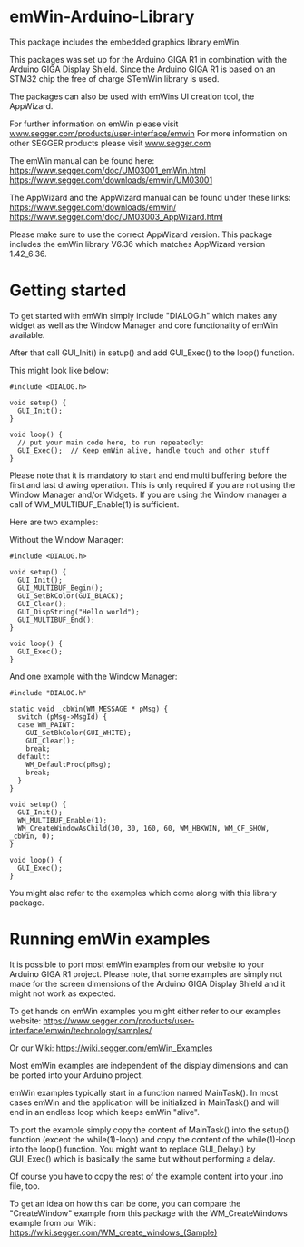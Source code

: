 # emWin-Arduino-Library
This package includes the embedded graphics library emWin.

This packages was set up for the Arduino GIGA R1 in combination with the Arduino GIGA Display Shield. Since the Arduino GIGA R1 is based on an STM32 chip the free of charge STemWin library is used.

The packages can also be used with emWins UI creation tool, the AppWizard.

For further information on emWin please visit www.segger.com/products/user-interface/emwin
For more information on other SEGGER products please visit www.segger.com

The emWin manual can be found here:
https://www.segger.com/doc/UM03001_emWin.html
https://www.segger.com/downloads/emwin/UM03001

The AppWizard and the AppWizard manual can be found under these links:
https://www.segger.com/downloads/emwin/
https://www.segger.com/doc/UM03003_AppWizard.html

Please make sure to use the correct AppWizard version. This package includes the emWin library V6.36 which matches AppWizard version 1.42_6.36.

# Getting started
To get started with emWin simply include "DIALOG.h" which makes any widget as well as the Window Manager and core functionality of emWin available.

After that call GUI_Init() in setup() and add GUI_Exec() to the loop() function.

This might look like below:

```
#include <DIALOG.h>

void setup() {
  GUI_Init();
}

void loop() {
  // put your main code here, to run repeatedly:
  GUI_Exec();  // Keep emWin alive, handle touch and other stuff
}
```

Please note that it is mandatory to start and end multi buffering before the first and last drawing operation. This is only required if you are not using the Window Manager and/or Widgets. If you are using the Window manager a call of WM_MULTIBUF_Enable(1) is sufficient.

Here are two examples:

Without the Window Manager:

```
#include <DIALOG.h>

void setup() {
  GUI_Init();
  GUI_MULTIBUF_Begin();
  GUI_SetBkColor(GUI_BLACK);
  GUI_Clear();
  GUI_DispString("Hello world");
  GUI_MULTIBUF_End();
}

void loop() {
  GUI_Exec();
}
```

And one example with the Window Manager:

```
#include "DIALOG.h"

static void _cbWin(WM_MESSAGE * pMsg) {
  switch (pMsg->MsgId) {
  case WM_PAINT:
    GUI_SetBkColor(GUI_WHITE);
    GUI_Clear();
    break;
  default:
    WM_DefaultProc(pMsg);
    break;
  }
}

void setup() {
  GUI_Init();
  WM_MULTIBUF_Enable(1);
  WM_CreateWindowAsChild(30, 30, 160, 60, WM_HBKWIN, WM_CF_SHOW, _cbWin, 0);
}

void loop() {
  GUI_Exec();
}
```

You might also refer to the examples which come along with this library package.

# Running emWin examples

It is possible to port most emWin examples from our website to your Arduino GIGA R1 project. Please note, that some examples are simply not made for the screen dimensions of the Arduino GIGA Display Shield and it might not work as expected.

To get hands on emWin examples you might either refer to our examples website:
https://www.segger.com/products/user-interface/emwin/technology/samples/

Or our Wiki:
https://wiki.segger.com/emWin_Examples

Most emWin examples are independent of the display dimensions and can be ported into your Arduino project.

emWin examples typically start in a function named MainTask(). In most cases emWin and the application will be initialized in MainTask() and will end in an endless loop which keeps emWin "alive".

To port the example simply copy the content of MainTask() into the setup() function (except the while(1)-loop) and copy the content of the while(1)-loop into the loop() function. You might want to replace GUI_Delay() by GUI_Exec() which is basically the same but without performing a delay.

Of course you have to copy the rest of the example content into your .ino file, too.

To get an idea on how this can be done, you can compare the "CreateWindow" example from this package with the WM_CreateWindows example from our Wiki:
https://wiki.segger.com/WM_create_windows_(Sample)

